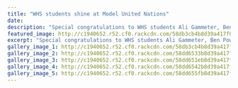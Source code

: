 ```yaml
---
title: "WHS students shine at Model United Nations"
date: 
description: "Special congratulations to WHS students Ali Gammeter, Ben Power & Nanea Schurhammer who won best overall delegation at the annual MUN day..."
featured_image: http://c1940652.r52.cf0.rackcdn.com/58db3cb4b8d39a417f0001ee/nigeria-winning-delegation.jpg
excerpt: "Special congratulations to WHS students Ali Gammeter, Ben Power and Nanea Schurhammer who won best overall delegation at the annual MUN day held at Whanganui Girls College on Friday 24 March."
gallery_image_1: http://c1940652.r52.cf0.rackcdn.com/58db3cb4b8d39a417f0001ee/nigeria-winning-delegation.jpg
gallery_image_2: http://c1940652.r52.cf0.rackcdn.com/58dd6533b8d39a417f00035b/Palestine...jpg
gallery_image_3: http://c1940652.r52.cf0.rackcdn.com/58dd651eb8d39a417f000358/Germany...jpg
gallery_image_4: http://c1940652.r52.cf0.rackcdn.com/58dd6542b8d39a417f00035d/Spain...jpg
gallery_image_5: http://c1940652.r52.cf0.rackcdn.com/58dd655fb8d39a417f000361/Turkey...jpg
---
```

